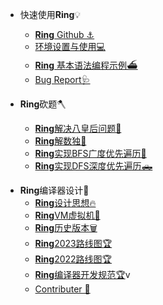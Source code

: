 * 快速使用**Ring**💡
  - [**Ring** Github ⚓️](https://github.com/GeneralSandman/Ring)
  - [环境设置与使用💻](./markdown/Ring使用/环境设置.md)
  - [**Ring** 基本语法编程示例⛴](./markdown/Ring使用/Ring基本语法编程示例.md)
  - [Bug Report🩺](./markdown/Ring使用/bug-report.md)

* **Ring**砍题🪓
  - [**Ring**解决八皇后问题👸](./markdown/Ring砍题/八皇后问题.md)
  - [**Ring**解数独📝](./markdown/Ring砍题/数独.md)
  - [**Ring**实现BFS广度优先遍历🚗](./markdown/Ring砍题/BFS广度优先遍历.md)
  - [**Ring**实现DFS深度优先遍历🛻](./markdown/Ring砍题/DFS深度优先遍历.md)
  

- **Ring**编译器设计🔨
  - [**Ring**设计思想🔥](./markdown/Ring编译器设计/Ring设计思想.md)
  - [**Ring**VM虚拟机🚀](./markdown/Ring编译器设计/Ring虚拟机.md)
  - [**Ring**历史版本🗑](./markdown/Ring编译器设计/Ring历史版本.md)
  - [**Ring**2023路线图🏆](./markdown/Ring编译器设计/Ring-2023路线图.md)
  - [**Ring**2022路线图🏆](./markdown/Ring编译器设计/Ring-2022路线图.md)
  - [**Ring**编译器开发规范🏆](./markdown/Ring编译器设计/Ring-%E7%BC%96%E8%AF%91%E5%99%A8%E5%BC%80%E5%8F%91%E8%A7%84%E8%8C%83.md)v
  - [Contributer    🧠](./markdown/Ring编译器设计/Ringcontributer.md)